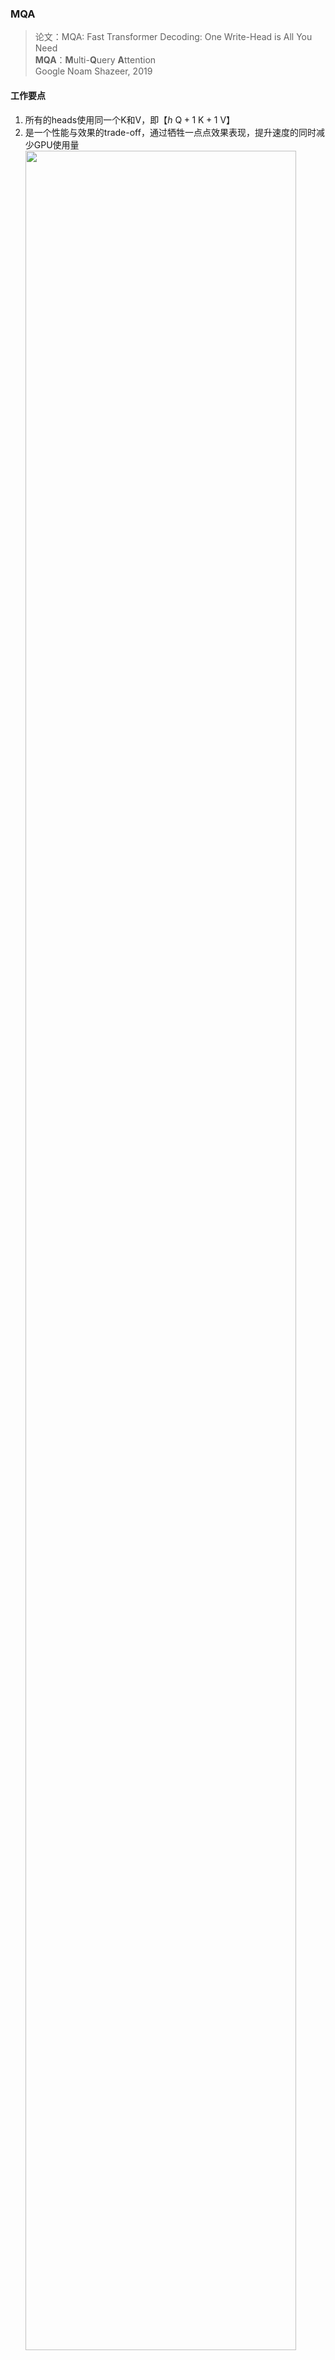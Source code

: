 ### MQA
> 论文：MQA: Fast Transformer Decoding: One Write-Head is All
You Need  
> **MQA**：**M**ulti-**Q**uery **A**ttention  
> Google Noam Shazeer, 2019


#### 工作要点
1. 所有的heads使用同一个K和V，即【$h\ \text{Q} + 1\ \text{K} + 1\ \text{V}$】
2. 是一个性能与效果的trade-off，通过牺牲一点点效果表现，提升速度的同时减少GPU使用量
    <div class="one-image-container">
        <img src="\AI\Paper_Reading\Trick\Memory_Saving\Attention_Variants\image\mqa_time_performance.png" style="width: 95%;">
        <!-- <p style="text-align: center;">图片标题</p> -->
    </div>
3. 加速原因
    - [x] 少了$h-1$次K、V结果计算；
    - [x] K、V缓存减少，为更高速SRAM腾出了更多空间用以加速计算。


### GQA
> 论文：GQA: training generalized multi-query transformer models from multi-head checkpoints  
> **GQA**：**G**rouped-**Q**uery **A**ttention  
> Google Research, EMNLP 2023

#### 工作要点
1. $\frac{h}{g}$个heads使用同一个K和V，即【$GQA_g=h\ \text{Q} + g\ \text{K} + g\ \text{V}$】

    - 通过控制GQA的超参$g$，可得到特例MHA和MQA，前者$g=h$，后者$g=1$
    - 如果要兼容MHA或MQA，可以通过各组K,V求平均或复制的方式快速实现
    <div class="one-image-container">
    <img src="\AI\Paper_Reading\Trick\Memory_Saving\Attention_Variants\image\mha_mqa_gqa_diagram.png" style="width: 90%;">
    <!-- <p style="text-align: center;">图片标题</p> -->
    </div>

2. 是一个性能与效果的trade-off，通过牺牲一点点效果表现，提升速度的同时减少GPU使用量
3. 加速原因：MHA与MQA的trade-off产物


### MLA
> 论文：DeepSeek-V2: A Strong, Economical, and Efficient Mixture-of-Experts Language Model  
> MLA: **M**ulti-head **L**atent **A**ttention  
> DeepSeek-AI, 2024

- decoupled RoPE，$h_t$ 而不是 $c^{KV}_t$只是一个直观上的选择，没有效果对比或本质区别
- https://spaces.ac.cn/archives/10091/comment-page-1#comments